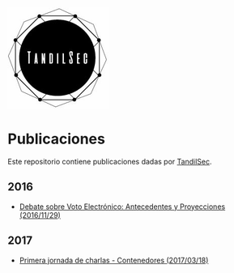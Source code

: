 
[![TandilSec logo](TandilSec-Logo-small.jpg)](https://www.meetup.com/TandilSec/)

# Publicaciones

Este repositorio contiene publicaciones dadas por [TandilSec](https://www.meetup.com/TandilSec/).

## 2016

* [Debate sobre Voto Electrónico: Antecedentes y Proyecciones (2016/11/29)](voto-electronico/README.md)

## 2017

* [Primera jornada de charlas - Contenedores (2017/03/18)](charlas-contenedores/README.md)
